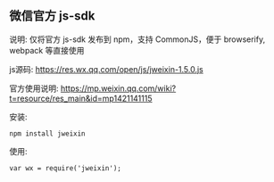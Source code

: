 微信官方 js-sdk
----

说明: 仅将官方 js-sdk 发布到 npm，支持 CommonJS，便于 browserify, webpack 等直接使用

js源码: https://res.wx.qq.com/open/js/jweixin-1.5.0.js

官方使用说明: https://mp.weixin.qq.com/wiki?t=resource/res_main&id=mp1421141115

安装:
    
    npm install jweixin
    
使用:
    
    var wx = require('jweixin');
